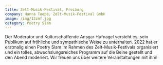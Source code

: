 ```yaml
---
title: Zelt-Musik-Festival, Freiburg
company: Hanna Teepe, Zelt-Musik-Festival GmbH
image: /img/13zmf.jpg
category: Poetry Slam
---
```

Der Moderator und Kulturschaffende Ansgar Hufnagel versteht es, sein Publikum auf fröhliche und sympathische Weise zu unterhalten. 2022 hat er erstmalig einen Poetry Slam im Rahmen des Zelt-Musik-Festivals organisiert und ein tolles, abwechslungsreiches Programm auf die Beine gestellt und den Abend moderiert. Wir freuen uns über weitere Veranstaltungen mit ihm!